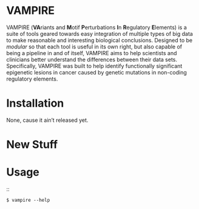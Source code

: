 VAMPIRE
========

VAMPIRE (**VA**riants and **M**otif **P**erturbations **I**n **R**egulatory **E**lements) is a suite of tools geared towards easy integration of multiple types of big data to make reasonable and interesting biological conclusions. Designed to be *modular* so that each tool is useful in its own right, but also capable of being a pipeline in and of itself, VAMPIRE aims to help scientists and clinicians better understand the differences between their data sets. Specifically, VAMPIRE was built to help identify functionally significant epigenetic lesions in cancer caused by genetic mutations in non-coding regulatory elements.

Installation
============

None, cause it ain’t released yet.

New Stuff
=========

Usage
=====

::

    $ vampire --help

